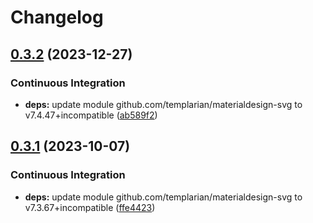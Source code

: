 # Changelog

## [0.3.2](https://github.com/hugomods/icons/compare/vendors/mdi/v0.3.1...vendors/mdi/v0.3.2) (2023-12-27)


### Continuous Integration

* **deps:** update module github.com/templarian/materialdesign-svg to v7.4.47+incompatible ([ab589f2](https://github.com/hugomods/icons/commit/ab589f271bcc38fae250701041eb5b716f48a1d9))

## [0.3.1](https://github.com/hugomods/icons/compare/vendors/mdi/v0.3.0...vendors/mdi/v0.3.1) (2023-10-07)


### Continuous Integration

* **deps:** update module github.com/templarian/materialdesign-svg to v7.3.67+incompatible ([ffe4423](https://github.com/hugomods/icons/commit/ffe4423816fed98a96ff14355c99805798f891b2))
